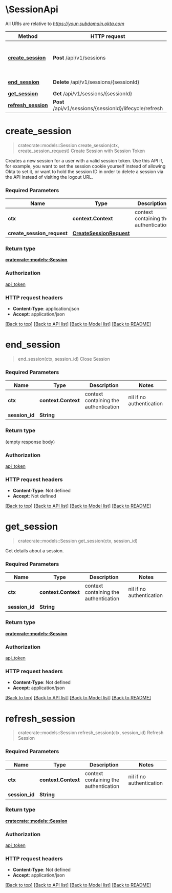 # \SessionApi

All URIs are relative to *https://your-subdomain.okta.com*

Method | HTTP request | Description
------------- | ------------- | -------------
[**create_session**](SessionApi.md#create_session) | **Post** /api/v1/sessions | Create Session with Session Token
[**end_session**](SessionApi.md#end_session) | **Delete** /api/v1/sessions/{sessionId} | Close Session
[**get_session**](SessionApi.md#get_session) | **Get** /api/v1/sessions/{sessionId} | 
[**refresh_session**](SessionApi.md#refresh_session) | **Post** /api/v1/sessions/{sessionId}/lifecycle/refresh | Refresh Session


# **create_session**
> cratecrate::models::Session create_session(ctx, create_session_request)
Create Session with Session Token

Creates a new session for a user with a valid session token. Use this API if, for example, you want to set the session cookie yourself instead of allowing Okta to set it, or want to hold the session ID in order to delete a session via the API instead of visiting the logout URL.

### Required Parameters

Name | Type | Description  | Notes
------------- | ------------- | ------------- | -------------
 **ctx** | **context.Context** | context containing the authentication | nil if no authentication
  **create_session_request** | [**CreateSessionRequest**](CreateSessionRequest.md)|  | 

### Return type

[**cratecrate::models::Session**](Session.md)

### Authorization

[api_token](../README.md#api_token)

### HTTP request headers

 - **Content-Type**: application/json
 - **Accept**: application/json

[[Back to top]](#) [[Back to API list]](../README.md#documentation-for-api-endpoints) [[Back to Model list]](../README.md#documentation-for-models) [[Back to README]](../README.md)

# **end_session**
> end_session(ctx, session_id)
Close Session

### Required Parameters

Name | Type | Description  | Notes
------------- | ------------- | ------------- | -------------
 **ctx** | **context.Context** | context containing the authentication | nil if no authentication
  **session_id** | **String**|  | 

### Return type

 (empty response body)

### Authorization

[api_token](../README.md#api_token)

### HTTP request headers

 - **Content-Type**: Not defined
 - **Accept**: Not defined

[[Back to top]](#) [[Back to API list]](../README.md#documentation-for-api-endpoints) [[Back to Model list]](../README.md#documentation-for-models) [[Back to README]](../README.md)

# **get_session**
> cratecrate::models::Session get_session(ctx, session_id)


Get details about a session.

### Required Parameters

Name | Type | Description  | Notes
------------- | ------------- | ------------- | -------------
 **ctx** | **context.Context** | context containing the authentication | nil if no authentication
  **session_id** | **String**|  | 

### Return type

[**cratecrate::models::Session**](Session.md)

### Authorization

[api_token](../README.md#api_token)

### HTTP request headers

 - **Content-Type**: Not defined
 - **Accept**: application/json

[[Back to top]](#) [[Back to API list]](../README.md#documentation-for-api-endpoints) [[Back to Model list]](../README.md#documentation-for-models) [[Back to README]](../README.md)

# **refresh_session**
> cratecrate::models::Session refresh_session(ctx, session_id)
Refresh Session

### Required Parameters

Name | Type | Description  | Notes
------------- | ------------- | ------------- | -------------
 **ctx** | **context.Context** | context containing the authentication | nil if no authentication
  **session_id** | **String**|  | 

### Return type

[**cratecrate::models::Session**](Session.md)

### Authorization

[api_token](../README.md#api_token)

### HTTP request headers

 - **Content-Type**: Not defined
 - **Accept**: application/json

[[Back to top]](#) [[Back to API list]](../README.md#documentation-for-api-endpoints) [[Back to Model list]](../README.md#documentation-for-models) [[Back to README]](../README.md)

